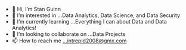 - 👋 Hi, I’m Stan Guinn
- 👀 I’m interested in ...Data Analytics, Data Science, and Data Security
- 🌱 I’m currently learning ...Everything I can about Data and Data Analytics!
- 💞️ I’m looking to collaborate on ...Data Projects
- 📫 How to reach me ...intrepid2008@gmx.com

<!---
stnguinn/stnguinn is a ✨ special ✨ repository because its `README.md` (this file) appears on your GitHub profile.
You can click the Preview link to take a look at your changes.
--->
